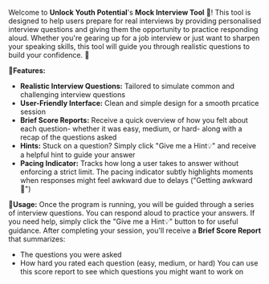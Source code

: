 Welcome to <b>Unlock Youth Potential</b>'s <b>Mock Interview Tool</b> 💼! This tool is designed to help users prepare for real interviews by providing personalised interview questions and giving them the opportunity to practice responding aloud.
Whether you're gearing up for a job interview or just want to sharpen your speaking skills, this tool will guide you through realistic questions to build your confidence. 🌟

🔧<b>Features:</b>
* <b>Realistic Interview Questions:</b> Tailored to simulate common and challenging interview questions
* <b>User-Friendly Interface:</b> Clean and simple design for a smooth prcatice session
* <b>Brief Score Reports:</b> Receive a quick overview of how you felt about each question- whether it was easy, medium, or hard- along with a recap of the questions asked
* <b>Hints:</b> Stuck on a question? Simply click "Give me a Hint💡" and receive a helpful hint to guide your answer
* <b>Pacing Indicator:</b> Tracks how long a user takes to answer without enforcing a strict limit. The pacing indicator subtly highlights moments when responses might feel awkward due to delays ("Getting awkward 😬")

🚀<b>Usage:</b>
Once the program is running, you will be guided through a series of interview questions. You can respond aloud to practice your answers. If you need help, simply click the "Give me a Hint💡" button to for useful guidance.
After completing your session, you'll receive a <b>Brief Score Report</b> that summarizes:
* The questions you were asked
* How hard you rated each question (easy, medium, or hard)
You can use this score report to see which questions you might want to work on

